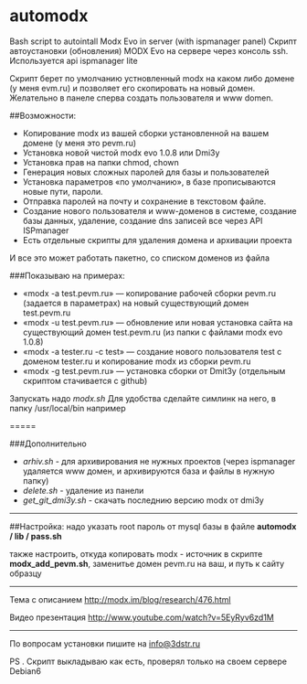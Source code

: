 automodx
========

Bash script to autointall Modx Evo in server (with ispmanager panel) 
Скрипт автоустановки (обновления) MODX Evo на сервере через консоль ssh.
Используется api ispmanager lite

Скрипт берет по умолчанию устновленный modx на каком либо домене (у меня evm.ru) и позволяет его скопировать на новый домен.
Желательно в панеле сперва создать пользователя и www domen.


##Возможности:

* Копирование modx из вашей сборки установленной на вашем домене (у меня это pevm.ru)
* Установка новой чистой modx evo 1.0.8 или Dmi3y
* Установка прав на папки chmod, chown
* Генерация новых сложных паролей для базы и пользователей
* Установка параметров «по умолчанию», в базе прописываются новые пути, пароли.
* Отправка паролей на почту и сохранение в текстовом файле.
* Создание нового пользователя и www-доменов в системе, создание базы данных, удаление, создание dns записей все через API ISPmanager
* Есть отдельные скрипты для удаления домена и архивации проекта

И все это может работать пакетно, со списком доменов из файла

###Показываю на примерах:
* «modx -a test.pevm.ru» — копирование рабочей сборки pevm.ru (задается в параметрах) на новый существующий домен test.pevm.ru
* «modx -u test.pevm.ru» — обновление или новая установка сайта на существующий домен test.pevm.ru (из папки с файлами modx evo 1.0.8)
* «modx -a tester.ru -с test» — создание нового пользователя test с доменом tester.ru и копирование modx из сборки pevm.ru
* «modx -g test.pevm.ru» — установка сборки от Dmit3y (отдельным скриптом стачивается c github)


Запускать надо *modx.sh* 
Для удобства сделайте симлинк на него, в папку /usr/local/bin например

=====

###Дополнительно

* *arhiv.sh* - для архивирования не нужных проектов (через ispmanager удаляется www домен, и архивируются база и файлы в нужную папку)
* *delete.sh* - удаление из панели
* *get_git_dmi3y.sh*  - скачать последнию версию modx от dmi3y

*****
##Настройка:
надо указать root пароль от mysql базы в файле
**automodx / lib / pass.sh** 

также настроить, откуда копировать modx - источник
в скрипте **modx_add_pevm.sh**, заменитье домен pevm.ru на ваш, и путь к сайту образцу


****
Тема с описанием http://modx.im/blog/research/476.html

Видео презентация
http://www.youtube.com/watch?v=5EyRyv6zd1M

****
По вопросам установки пишите на info@3dstr.ru

PS . Скрипт выкладываю как есть, проверял только на своем сервере Debian6
